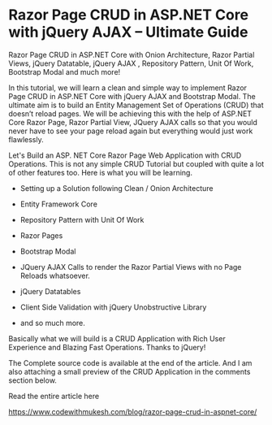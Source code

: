 # Razor Page CRUD in ASP.NET Core with jQuery AJAX – Ultimate Guide
Razor Page CRUD in ASP.NET Core with Onion Architecture, Razor Partial Views, jQuery Datatable, jQuery AJAX , Repository Pattern, Unit Of Work, Bootstrap Modal and much more!

In this tutorial, we will learn a clean and simple way to implement Razor Page CRUD in ASP.NET Core with jQuery AJAX and Bootstrap Modal. The ultimate aim is to build an Entity Management Set of Operations (CRUD) that doesn’t reload pages. We will be achieving this with the help of ASP.NET Core Razor Page, Razor Partial View, JQuery AJAX calls so that you would never have to see your page reload again but everything would just work flawlessly.

Let's Build an ASP. NET Core Razor Page Web Application with CRUD Operations. This is not any simple CRUD Tutorial but coupled with quite a lot of other features too. Here is what you will be learning.

- Setting up a Solution following Clean / Onion Architecture

- Entity Framework Core

- Repository Pattern with Unit Of Work

- Razor Pages

- Bootstrap Modal

- JQuery AJAX Calls to render the Razor Partial Views with no Page Reloads whatsoever.

- jQuery Datatables

- Client Side Validation with jQuery Unobstructive Library

- and so much more.

Basically what we will build is a CRUD Application with Rich User Experience and Blazing Fast Operations. Thanks to jQuery!

The Complete source code is available at the end of the article. And I am also attaching a small preview of the CRUD Application in the comments section below.

Read the entire article here

https://www.codewithmukesh.com/blog/razor-page-crud-in-aspnet-core/
